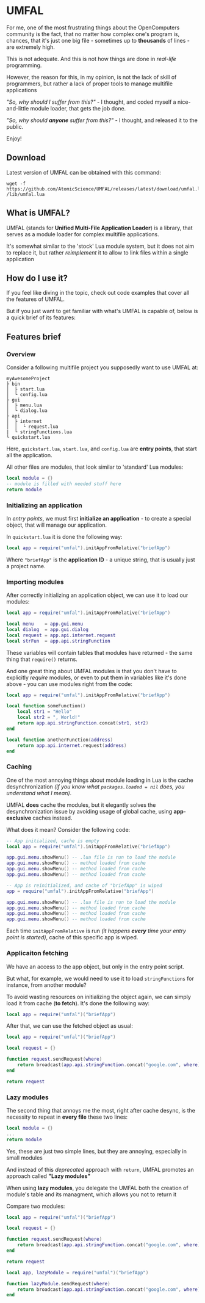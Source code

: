 # UMFAL
For me, one of the most frustrating things about the OpenComputers community is the fact, that no matter how complex one's program is, chances, that it's just one big file - sometimes up to **thousands** of lines - are extremely high.

This is not adequate. And this is not how things are done in *real-life* programming.

However, the reason for this, in my opinion, is not the lack of skill of programmers, but rather a lack of proper tools to manage multifile applications

*"So, why should I suffer from this?"* - I thought, and coded myself a nice-and-little module loader, that gets the job done.

*"So, why should **anyone** suffer from this?"* - I thought, and released it to the public.

Enjoy!
## Download
Latest version of UMFAL can be obtained with this command:
```
wget -f https://github.com/AtomicScience/UMFAL/releases/latest/download/umfal.lua /lib/umfal.lua
```

## What is UMFAL?
UMFAL (stands for **Unified Multi-File Application Loader**) is a library, that serves as a module loader for complex multifile applications.

It's somewhat similar to the 'stock' Lua module system, but it does not aim to replace it, but rather *reimplement* it to allow to link files within a single application
## How do I use it?
If you feel like diving in the topic, check out code examples that cover all the features of UMFAL.

But if you just want to get familiar with what's UMFAL is capable of, below is a quick brief of its features:
## Features brief
### Overview
Consider a following multifile project you supposedly want to use UMFAL at:
```
myAwesomeProject
├ bin
│  ├ start.lua
│  └ config.lua
├ gui
│  ├ menu.lua
│  └ dialog.lua
├ api
│  ├ internet
│  │  └ request.lua
|  └ stringFunctions.lua    
└ quickstart.lua
```
Here, `quickstart.lua`, `start.lua`, and `config.lua` are **entry points**, that start all the application.

All other files are modules, that look similar to 'standard' Lua modules:
```lua
local module = {}
-- module is filled with needed stuff here
return module
```
### Initializing an application
In *entry points*, we must first **initialize an application** - to
create a special object, that will manage our application.

In `quickstart.lua` it is done the following way:
```lua
local app = require("umfal").initAppFromRelative("briefApp")
```
Where `"briefApp"` is the **application ID** - a unique string,
that is usually just a project name.
### Importing modules
After correctly initializing an application object, we can use it to load our modules:
```lua
local app = require("umfal").initAppFromRelative("briefApp")

local menu    = app.gui.menu
local dialog  = app.gui.dialog
local request = app.api.internet.request
local strFun  = app.api.stringFunction
```
These variables will contain tables that modules have returned - the same thing that `require()` returns.

And one great thing about UMFAL modules is that you don't have to explicitly *require* modules, or even to put them in variables like it's done above - you can use modules right from the code:
```lua
local app = require("umfal").initAppFromRelative("briefApp")

local function someFunction()
    local str1 = "Hello"
    local str2 = ", World!"
    return app.api.stringFunction.concat(str1, str2)
end

local function anotherFunction(address)
    return app.api.internet.request(address)
end
```
### Caching
One of the most annoying things about module loading in Lua 
is the cache desynchronization 
*(if you know what `packages.loaded = nil` does, 
you understand what I mean)*.

UMFAL **does** cache the modules, but it elegantly solves the desynchronization issue by avoiding usage of global cache, using **app-exclusive** caches instead.

What does it mean? Consider the following code:
```lua
-- App initialized, cache is empty
local app = require("umfal").initAppFromRelative("briefApp")

app.gui.menu.showMenu() -- .lua file is run to load the module
app.gui.menu.showMenu() -- method loaded from cache
app.gui.menu.showMenu() -- method loaded from cache
app.gui.menu.showMenu() -- method loaded from cache

-- App is reinitialized, and cache of "briefApp" is wiped
app = require("umfal").initAppFromRelative("briefApp")

app.gui.menu.showMenu() -- .lua file is run to load the module
app.gui.menu.showMenu() -- method loaded from cache
app.gui.menu.showMenu() -- method loaded from cache
app.gui.menu.showMenu() -- method loaded from cache
```
Each time `initAppFromRelative` is run *(it happens **every** time your entry point is started)*, cache of this specific app is wiped.
### Applicaiton fetching
We have an access to the app object, but only in the entry point script.

But what, for example, we would need to use it to load 
`stringFunctions` for instance, from another module?

To avoid wasting resources on initializing the object again, we can
simply load it from cache (**to fetch**). It's done the following way:
```lua
local app = require("umfal")("briefApp")
```
After that, we can use the fetched object as usual:
```lua
local app = require("umfal")("briefApp")

local request = {}

function request.sendRequest(where)
    return broadcast(app.api.stringFunction.concat("google.com", where))
end

return request
```
### Lazy modules
The second thing that annoys me the most, right after cache desync,
is the necessity to repeat in **every file** these two lines:
```lua
local module = {}
...
return module
```
Yes, these are just two simple lines, but they are annoying, especially in small modules

And instead of this *deprecated* approach with `return`, UMFAL 
promotes an approach called **"Lazy modules"**

When using **lazy modules**, you delegate the UMFAL both 
the creation of module's table and its managment, which 
allows you not to return it

Compare two modules:
```lua
local app = require("umfal")("briefApp")

local request = {}

function request.sendRequest(where)
    return broadcast(app.api.stringFunction.concat("google.com", where))
end

return request
```

```lua
local app, lazyModule = require("umfal")("briefApp")

function lazyModule.sendRequest(where)
    return broadcast(app.api.stringFunction.concat("google.com", where))
end
```